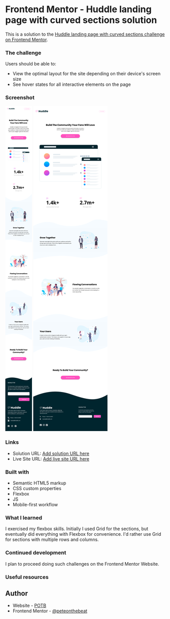 # Frontend Mentor - Huddle landing page with curved sections solution

This is a solution to the [Huddle landing page with curved sections challenge on Frontend Mentor](https://www.frontendmentor.io/challenges/huddle-landing-page-with-curved-sections-5ca5ecd01e82137ec91a50f2). 

### The challenge

Users should be able to:

- View the optimal layout for the site depending on their device's screen size
- See hover states for all interactive elements on the page

### Screenshot
![Mobile](./screenshot_mobile.png)
![Desktop](./screenshot_desktop.png)

### Links

- Solution URL: [Add solution URL here](https://github.com/Peteonthebeat/Huddle-Landing-Page-with-a-Curved-Section.git)
- Live Site URL: [Add live site URL here](https://peteonthebeat.github.io/Huddle-Landing-Page-with-a-Curved-Section/) 

### Built with

- Semantic HTML5 markup
- CSS custom properties
- Flexbox
- JS
- Mobile-first workflow

### What I learned
I exercised my flexbox skills. Initially I used Grid for the sections, but eventually did everything with Flexbox for convenience. I'd rather use Grid for sections with multiple rows and columns. 


### Continued development
I plan to proceed doing such challenges on the Frontend Mentor Website.

### Useful resources

## Author

- Website - [POTB](Youtube.com/@POTB_Tech)
- Frontend Mentor - [@peteonthebeat](https://www.frontendmentor.io/profile/yourusername)
